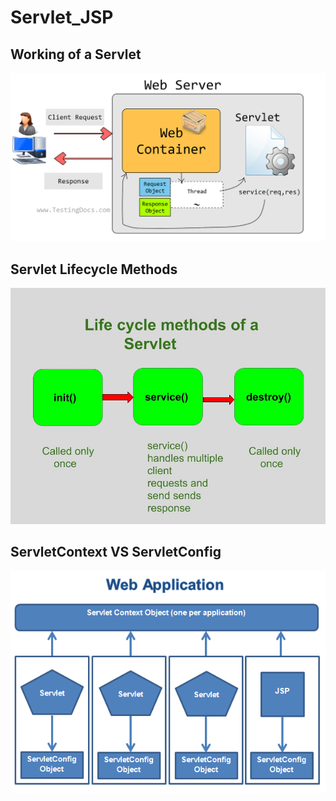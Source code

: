 # Servlet_JSP
## Working of a Servlet
![](assets/image.png)

## Servlet Lifecycle Methods
![](assets/lifecycle.png)

## ServletContext VS ServletConfig
![](assets/diff.png)
